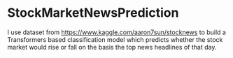# StockMarketNewsPrediction
I use dataset from https://www.kaggle.com/aaron7sun/stocknews to build a Transformers based classification model which predicts whether the stock market would rise or fall on the basis the top news headlines of that day.

